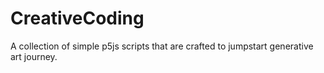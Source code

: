 # CreativeCoding
A collection of simple p5js scripts that are crafted to jumpstart generative art journey.

